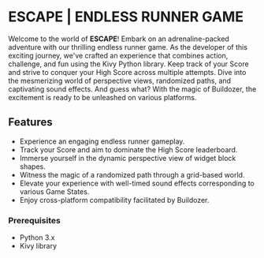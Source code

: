 # ESCAPE | ENDLESS RUNNER GAME

Welcome to the world of **ESCAPE**! Embark on an adrenaline-packed adventure with our thrilling endless runner game. As the developer of this exciting journey, we've crafted an experience that combines action, challenge, and fun using the Kivy Python library. Keep track of your Score and strive to conquer your High Score across multiple attempts. Dive into the mesmerizing world of perspective views, randomized paths, and captivating sound effects. And guess what? With the magic of Buildozer, the excitement is ready to be unleashed on various platforms.

## Features

- Experience an engaging endless runner gameplay.
- Track your Score and aim to dominate the High Score leaderboard.
- Immerse yourself in the dynamic perspective view of widget block shapes.
- Witness the magic of a randomized path through a grid-based world.
- Elevate your experience with well-timed sound effects corresponding to various Game States.
- Enjoy cross-platform compatibility facilitated by Buildozer.

### Prerequisites

- Python 3.x
- Kivy library
